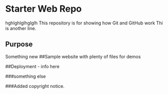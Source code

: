 # Starter Web Repo
hghlghlglhglglh
This repository is for showing how Git and GitHub work
Thi is another line.
## Purpose
Something new
##Sample website with plenty of files for demos

##Deployment - info here

###something else

###Added copyright notice.
